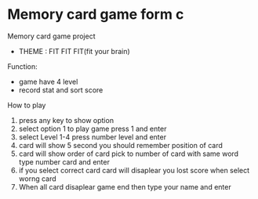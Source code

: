 # Memory card game form c

Memory card game project

  - THEME :  FIT FIT FIT(fit your brain)


Function:
  - game have 4 level 
  - record stat and sort score

How to play

1. press any key to show option
2. select option 1 to play game press 1 and enter
3. select Level 1-4 press number level and enter
4. card will show 5 second you should remember position of card
5. card will show order of card pick to number of card with same word type number card and enter
6. if you select correct card card will disaplear you lost score when select worng card
7. When all card disaplear game end then type your name and enter

